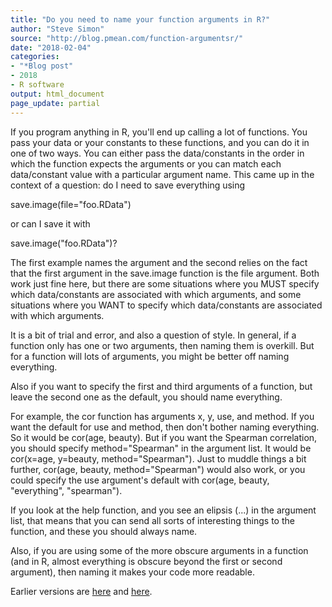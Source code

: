 ```yaml
---
title: "Do you need to name your function arguments in R?"
author: "Steve Simon"
source: "http://blog.pmean.com/function-argumentsr/"
date: "2018-02-04"
categories:
- "*Blog post"
- 2018
- R software
output: html_document
page_update: partial
---
```


If you program anything in R, you'll end up calling a lot of functions.
You pass your data or your constants to these functions, and you can do
it in one of two ways. You can either pass the data/constants in the
order in which the function expects the arguments or you can match each
data/constant value with a particular argument name. This came up in the
context of a question: do I need to save everything using

save.image(file="foo.RData")

or can I save it with

save.image("foo.RData")?

<!---More--->

The first example names the argument and the second relies on the fact
that the first argument in the save.image function is the file argument.
Both work just fine here, but there are some situations where you MUST
specify which data/constants are associated with which arguments, and
some situations where you WANT to specify which data/constants are
associated with which arguments.

It is a bit of trial and error, and also a question of style. In
general, if a function only has one or two arguments, then naming them
is overkill. But for a function will lots of arguments, you might be
better off naming everything.

Also if you want to specify the first and third arguments of a function,
but leave the second one as the default, you should name everything.

For example, the cor function has arguments x, y, use, and method. If
you want the default for use and method, then don't bother naming
everything. So it would be cor(age, beauty). But if you want the
Spearman correlation, you should specify method="Spearman" in the
argument list. It would be cor(x=age, y=beauty, method="Spearman"). Just
to muddle things a bit further, cor(age, beauty, method="Spearman")
would also work, or you could specify the use argument's default with
cor(age, beauty, "everything", "spearman").

If you look at the help function, and you see an elipsis (...) in the
argument list, that means that you can send all sorts of interesting
things to the function, and these you should always name.

Also, if you are using some of the more obscure arguments in a function
(and in R, almost everything is obscure beyond the first or second
argument), then naming it makes your code more readable.


Earlier versions are [here][sim1] and [here][sim2].
 
[sim1]: http://blog.pmean.com/function-argumentsr/
[sim2]: http://new.pmean.com/function-arguments/
 
